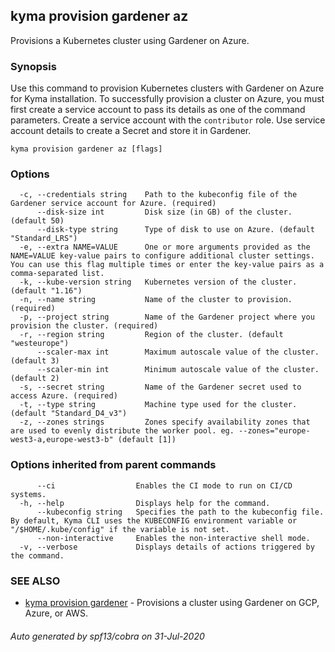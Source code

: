 ## kyma provision gardener az

Provisions a Kubernetes cluster using Gardener on Azure.

### Synopsis

Use this command to provision Kubernetes clusters with Gardener on Azure for Kyma installation. 
To successfully provision a cluster on Azure, you must first create a service account to pass its details as one of the command parameters. 
Create a service account with the `contributor` role. Use service account details to create a Secret and store it in Gardener.

```
kyma provision gardener az [flags]
```

### Options

```
  -c, --credentials string    Path to the kubeconfig file of the Gardener service account for Azure. (required)
      --disk-size int         Disk size (in GB) of the cluster. (default 50)
      --disk-type string      Type of disk to use on Azure. (default "Standard_LRS")
  -e, --extra NAME=VALUE      One or more arguments provided as the NAME=VALUE key-value pairs to configure additional cluster settings. You can use this flag multiple times or enter the key-value pairs as a comma-separated list.
  -k, --kube-version string   Kubernetes version of the cluster. (default "1.16")
  -n, --name string           Name of the cluster to provision. (required)
  -p, --project string        Name of the Gardener project where you provision the cluster. (required)
  -r, --region string         Region of the cluster. (default "westeurope")
      --scaler-max int        Maximum autoscale value of the cluster. (default 3)
      --scaler-min int        Minimum autoscale value of the cluster. (default 2)
  -s, --secret string         Name of the Gardener secret used to access Azure. (required)
  -t, --type string           Machine type used for the cluster. (default "Standard_D4_v3")
  -z, --zones strings         Zones specify availability zones that are used to evenly distribute the worker pool. eg. --zones="europe-west3-a,europe-west3-b" (default [1])
```

### Options inherited from parent commands

```
      --ci                  Enables the CI mode to run on CI/CD systems.
  -h, --help                Displays help for the command.
      --kubeconfig string   Specifies the path to the kubeconfig file. By default, Kyma CLI uses the KUBECONFIG environment variable or "/$HOME/.kube/config" if the variable is not set.
      --non-interactive     Enables the non-interactive shell mode.
  -v, --verbose             Displays details of actions triggered by the command.
```

### SEE ALSO

* [kyma provision gardener](kyma_provision_gardener.md)	 - Provisions a cluster using Gardener on GCP, Azure, or AWS.

###### Auto generated by spf13/cobra on 31-Jul-2020
